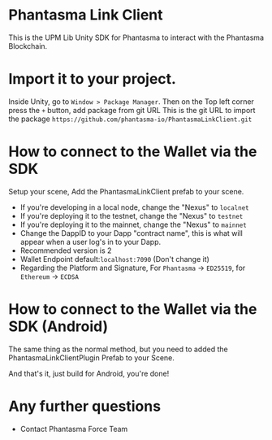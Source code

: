 # Phantasma Link Client
This is the UPM Lib Unity SDK for Phantasma to interact with the Phantasma Blockchain.

# Import it to your project.
Inside Unity, go to `Window > Package Manager`. 
Then on the Top left corner press the `+` button, add package from git URL
This is the git URL to import the package `https://github.com/phantasma-io/PhantasmaLinkClient.git`

# How to connect to the Wallet via the SDK
Setup your scene, Add the PhantasmaLinkClient prefab to your scene.
* If you're developing in a local node, change the "Nexus" to `localnet`
* If you're deploying it to the testnet, change the "Nexus" to `testnet`
* If you're deploying it to the mainnet, change the "Nexus" to `mainnet`
* Change the DappID to your Dapp "contract name", this is what will appear when a user log's in to your Dapp.
* Recommended version is 2
* Wallet Endpoint default:`localhost:7090` (Don't change it)
* Regarding the Platform and Signature, For `Phantasma` -> `ED25519`, for `Ethereum` -> `ECDSA`

# How to connect to the Wallet via the SDK (Android)
The same thing as the normal method, but you need to added the PhantasmaLinkClientPlugin Prefab to your Scene.

And that's it, just build for Android, you're done!

# Any further questions
- Contact Phantasma Force Team